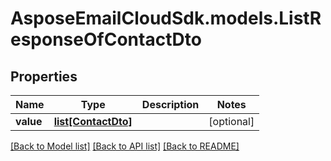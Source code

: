 # AsposeEmailCloudSdk.models.ListResponseOfContactDto
## Properties
Name | Type | Description | Notes
------------ | ------------- | ------------- | -------------
**value** | [**list[ContactDto]**](ContactDto.md) |  | [optional] 



[[Back to Model list]](README.md#documentation-for-models) [[Back to API list]](README.md#documentation-for-api-endpoints) [[Back to README]](README.md)


